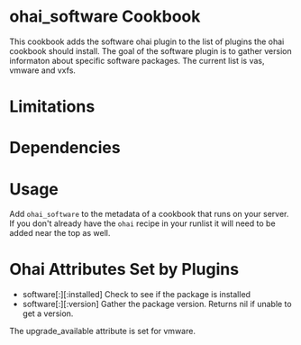 ohai_software Cookbook
======================
This cookbook adds the software ohai plugin to the list of plugins the ohai
cookbook should install. The goal of the software plugin is to gather version
informaton about specific software packages.  The current list is
vas, vmware and vxfs.

Limitations
===========

Dependencies
============


Usage
=====
Add `ohai_software` to the metadata of a cookbook that runs on your server.
If you don't already have the `ohai` recipe in your runlist it will need to be
added near the top as well.

Ohai Attributes Set by Plugins
==============================
*  software[:<pkg>][:installed] Check to see if the package is installed
*  software[:<pkg>][:version] Gather the package version. Returns nil if unable
   to get a version.

The upgrade_available attribute is set for vmware.
